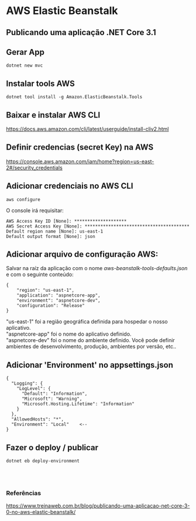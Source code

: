 # AWS Elastic Beanstalk
## Publicando uma aplicação .NET Core 3.1 

## Gerar App
```
dotnet new mvc
```

## Instalar tools AWS
```
dotnet tool install -g Amazon.ElasticBeanstalk.Tools
```

## Baixar e instalar AWS CLI
<https://docs.aws.amazon.com/cli/latest/userguide/install-cliv2.html>


## Definir credencias (secret Key) na AWS
<https://console.aws.amazon.com/iam/home?region=us-east-2#/security_credentials>


## Adicionar credenciais no AWS CLI
```
aws configure
```

O console irá requisitar:
```
AWS Access Key ID [None]: ********************
AWS Secret Access Key [None]: ****************************************
Default region name [None]: us-east-1
Default output format [None]: json
```


## Adicionar arquivo de configuração AWS:
Salvar na raíz da aplicação com o nome _aws-beanstalk-tools-defaults.json_ e com o seguinte conteúdo:
```
{
    "region": "us-east-1",
    "application": "aspnetcore-app",
    "environment": "aspnetcore-dev",
    "configuration": "Release"
}
```
"us-east-1" foi a região geográfica definida para hospedar o nosso aplicativo.  
"aspnetcore-app" foi o nome do aplicativo definido.  
"aspnetcore-dev" foi o nome do ambiente definido. Você pode definir ambientes de desenvolvimento, produção, ambientes por versão, etc..  



## Adicionar 'Environment' no appsettings.json
```
{
  "Logging": {
    "LogLevel": {
      "Default": "Information",
      "Microsoft": "Warning",
      "Microsoft.Hosting.Lifetime": "Information"
    }
  },
  "AllowedHosts": "*",
  "Environment": "Local"    <--
}
```

## Fazer o deploy / publicar
```
dotnet eb deploy-environment
```


<br>
<br>



### Referências
<https://www.treinaweb.com.br/blog/publicando-uma-aplicacao-net-core-3-0-no-aws-elastic-beanstalk/>

